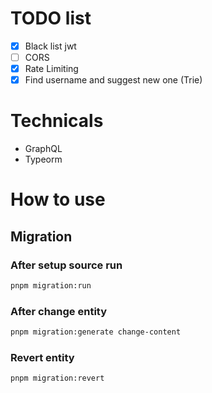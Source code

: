 
# TODO list
- [x] Black list jwt
- [ ] CORS 
- [x] Rate Limiting 
- [x] Find username and suggest new one (Trie)

# Technicals 
- GraphQL
- Typeorm


# How to use 
## Migration
### After setup source run
```bash
pnpm migration:run 
```
### After change entity
```bash
pnpm migration:generate change-content
```
### Revert entity
```bash
pnpm migration:revert
```

